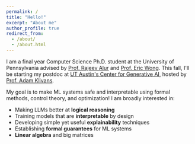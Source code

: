 ```yaml
---
permalink: /
title: "Hello!"
excerpt: "About me"
author_profile: true
redirect_from: 
  - /about/
  - /about.html
---
```


I am a final year Computer Science Ph.D. student at the University of Pennsylvania advised by [Prof. Rajeev Alur](https://www.cis.upenn.edu/~alur/) and [Prof. Eric Wong](https://www.cis.upenn.edu/~exwong/).
This fall, I'll be starting my postdoc at [UT Austin's Center for Generative AI](https://ml.utexas.edu/center-for-generative-ai), hosted by [Prof. Adam Klivans](https://www.cs.utexas.edu/~klivans/).


My goal is to make ML systems safe and interpretable using formal methods, control theory, and optimization!
I am broadly interested in:
- Making LLMs better at **logical reasoning**
- Training models that are **interpretable** by design
- Developing simple yet useful **explainability** techniques
- Establishing **formal guarantees** for ML systems
- **Linear algebra** and big matrices


